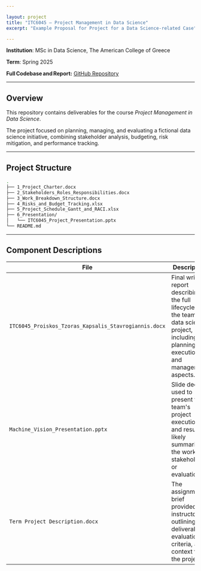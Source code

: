 ```yaml
---

layout: project
title: "ITC6045 — Project Management in Data Science"
excerpt: "Example Proposal for Project for a Data Science-related Case"

---
```


**Institution**: MSc in Data Science, The American College of Greece  

**Term**: Spring 2025  

**Full Codebase and Report:** [GitHub Repository](https://github.com/C-Kapsalis/ITC6045---Project-Management-in-Data-Science)

---

## Overview

This repository contains deliverables for the course *Project Management in Data Science*. 

The project focused on planning, managing, and evaluating a fictional data science initiative, combining stakeholder analysis, budgeting, risk mitigation, and performance tracking.

---


## Project Structure

```bash
.
├── 1_Project_Charter.docx
├── 2_Stakeholders_Roles_Responsibilities.docx
├── 3_Work_Breakdown_Structure.docx
├── 4_Risks_and_Budget_Tracking.xlsx
├── 5_Project_Schedule_Gantt_and_RACI.xlsx
├── 6_Presentation/
│   └── ITC6045_Project_Presentation.pptx
└── README.md
```

---


## Component Descriptions

| File                                                  | Description                                                                                                                                   |
| ----------------------------------------------------- | --------------------------------------------------------------------------------------------------------------------------------------------- |
| `ITC6045_Proiskos_Tzoras_Kapsalis_Stavrogiannis.docx` | Final written report describing the full lifecycle of the team's data science project, including planning, execution, and management aspects. |
| `Machine_Vision_Presentation.pptx`                    | Slide deck used to present the team's project execution and results, likely summarizing the work for stakeholders or evaluation.              |
| `Term Project Description.docx`                       | The assignment brief provided by instructors, outlining deliverables, evaluation criteria, and context for the project.                       |
